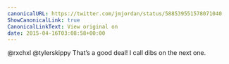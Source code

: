 ```yaml
---
canonicalURL: https://twitter.com/jmjordan/status/588539551578071040
ShowCanonicalLink: true
CanonicalLinkText: View original on
date: 2015-04-16T03:08:58+00:00
---
```

@rxchxl @tylerskippy That’s a good deal! I call dibs on the next one.
